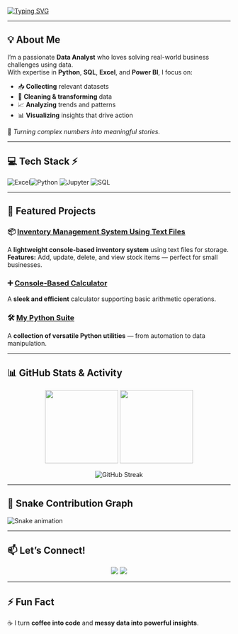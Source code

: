 
<!-- Animated Typing Intro -->
[![Typing SVG](https://readme-typing-svg.herokuapp.com?font=Fira+Code&size=28&duration=3000&pause=800&color=F75C7E&center=true&vCenter=true&width=800&lines=Hi%2C+I'm+Vinayak+Mishra!;Data+Analyst+%7C+Data+Storyteller;Turning+Data+into+Actionable+Insights)](https://git.io/typing-svg)

---

## 💡 About Me
I’m a passionate **Data Analyst** who loves solving real-world business challenges using data.  
With expertise in **Python**, **SQL**, **Excel**, and **Power BI**, I focus on:

- 📥 **Collecting** relevant datasets  
- 🧹 **Cleaning & transforming** data  
- 📈 **Analyzing** trends and patterns  
- 📊 **Visualizing** insights that drive action  

💬 *Turning complex numbers into meaningful stories.*

---

## 💻 Tech Stack ⚡

![Excel](https://img.shields.io/badge/Microsoft_Excel-217346?style=for-the-badge&logo=microsoft-excel&logoColor=white)![Python](https://img.shields.io/badge/python-3670A0?style=for-the-badge&logo=python&logoColor=ffdd54)  ![Jupyter](https://img.shields.io/badge/Jupyter-F37626?style=for-the-badge&logo=jupyter&logoColor=white)  ![SQL](https://img.shields.io/badge/SQL-000000?style=for-the-badge&logo=sql&logoColor=white)


---

## 🚀 Featured Projects

### 📦 [Inventory Management System Using Text Files](https://github.com/vinayakmishra4/Mini-Project-Inventory-Management-System-Using-Text-Files)  
A **lightweight console-based inventory system** using text files for storage.  
**Features:** Add, update, delete, and view stock items — perfect for small businesses.

### ➕ [Console-Based Calculator](https://github.com/vinayakmishra4/Mini-Project-Console-Based-Calculator)  
A **sleek and efficient** calculator supporting basic arithmetic operations.

### 🛠 [My Python Suite](https://github.com/vinayakmishra4/Project-My-Python-Suite)  
A **collection of versatile Python utilities** — from automation to data manipulation.

---

## 📊 GitHub Stats & Activity

<p align="center">
  <img src="https://github-readme-stats.vercel.app/api?username=vinayakmishra4&show_icons=true&theme=radical" height="165" />
  <img src="https://github-readme-stats.vercel.app/api/top-langs/?username=vinayakmishra4&layout=compact&theme=radical" height="165" />
</p>

<p align="center">
  <img src="https://streak-stats.demolab.com?user=vinayakmishra4&theme=radical" alt="GitHub Streak" />
</p>

---

## 🐍 Snake Contribution Graph
![Snake animation](https://github.com/vinayakmishra4/vinayakmishra4/blob/output/github-contribution-grid-snake.svg)

---

## 📫 Let’s Connect!
<p align="center">
  <a href="https://www.linkedin.com/in/vinayak-mishra-93003b1b3"><img src="https://img.shields.io/badge/LinkedIn-0A66C2?style=for-the-badge&logo=linkedin&logoColor=white"/></a>
  <a href="mailto:mvinayak316@outlook.com"><img src="https://img.shields.io/badge/Email-D14836?style=for-the-badge&logo=gmail&logoColor=white"/></a>
</p>

---

## ⚡ Fun Fact
☕ I turn **coffee into code** and **messy data into powerful insights**.

